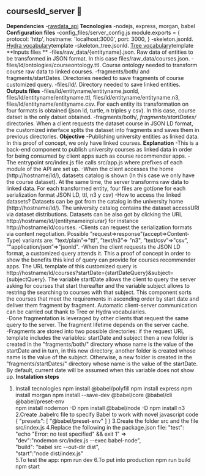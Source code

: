 ## coursesld_server 📘
**Dependencies**
   -[rawdata_api](https://github.com/yalopez84/rawdata_api "rawdata_api")
**Tecnologies**
    -nodejs, express, morgan, babel
**Configuration files**
	-config_files/server_config.js 
		module.exports = {
		    protocol: 'http',
		    hostname: 'localhost:3000',
		    port: 3000,
		}
	-skeleton.jsonld. [Hydra vocabulary](http://www.hydra-cg.com/spec/latest/core/ "Hydra vocabulary")template
	-skeleton_tree.jsonld. [Tree vocabulary](https://treecg.github.io/specification/ "Tree vocabulary")template
**Inputs files **
	-files/raw_data/{entityname}.json. Raw data of entities to be transformed in JSON format. In this case files/raw_data/courses.json.
	-files/ld/ontologies/courseontology.ttl. Course ontology needed to transform course raw data to linked courses.
	-fragments/both/ and fragments/startDates. Directories needed to save fragments of course customized query.
	-files/ld/. Directory needed to save linked entities.
**Outputs files**
	-files/ld/entityname/entityname.jsonld, files/ld/entityname/entityname.ttl, files/ld/entityname/entityname.n3, files/ld/entityname/entityname.csv. For each entity its transformation on four formats is obtained (json ld, turtle, n triples y csv). In this case, course datset is the only datset obtained.
	-fragments/both/*, fragments/startDates/* directories. When a client requests the dataset course in JSON LD format, the customized interface splits the dataset into fragments and saves them in previous directories.
**Objective**
    -Publishing university entities as linked data. In this proof of concept, we only have linked courses. 
**Explanation**
	-This is a back-end component to publish university courses as linked data in order for being consumed by client apps such as course recommender apps.
	-The entrypoint src/index.js file calls src/app.js where prefixes of each module of the API are set up.
    -When the client accesses the home (http://hostname/ld/), datasets catalog is shown (In this case we only have the course dataset). At the same time, the server transforms raw data to linked data. For each transformed entity, four files are got(one for each serialization format JSON LD, ttl, n3 y csv) 
    -How to access the linked datasets? Datasets can be got from the catalog in the university home (http://hostname/ld/). The university catalog contains the dataset accessURl via dataset distributions. Datasets can be also got by clicking the URL http://hostname/ld/{entitynameinplurar} for instance http://hostname/ld/courses.
	-Clients can request the serialization formats via content negotiation. Possible "request=>response"(accept=>Content-Type) variants are: ”text/plain”=>"ttl", ”text/n3”=> "n3", ”text/csv”=>"csv", ”"application/json”=>"jsonld". 
	-When the client requests the JSON LD format, a customized query attends it. This a proof of concept in order to show the benefits this kind of query can provide for courses recommender apps. The URL template of this customized query is http://hostname/ld/courses?startDate={startDateQuery}&subject={subjectQuery}. The variable startDate allows the client to query the server asking for courses that start thereafter and the variable subject allows to restring the searching to courses with that subject. This component sorts the courses that meet the requirements in ascending order by start date and deliver them fragment by fragment. Automatic client-server communication can be carried out thank to Tree or Hydra vocabularies.  
    -Done fragmentation is leveraged by other clients that request the same query to the server. The fragment lifetime depends on the server cache.  
    -Fragments are stored into two possible directories: if the request URL template includes the variables: startDate and subject then a new folder is created in the "fragments/both/" directory whose name is the value of the startDate and in turn, in this new directory, another folder is created whose name is the value of the subject. Otherwise, a new folder is created in the "fragments/startDates/" directory whose name is the value of the startDate. By default, current date will be assumed when this variable does not show up.
**Instalation steps**
1. Install tecnologies
npm install @babel/polyfill 
npm install express
npm install morgan 
npm install --save-dev @babel/core @babel/cli @babel/preset-env  
npm install nodemon -D 
npm install @babel/node -D 
npm install n3
2.Create .babelrc file to specify Babel to work with novel javascript code
		{
		    "presets": [
  		      "@babel/preset-env"
  		  ]
		} 
3.Create the folder src and the file src/index.js
4.Replace the following in the package.json file:
		    "test": "echo \"Error: no test specified\" && exit 1" 
        =>	
            "dev":"nodemon src/index.js --exec babel-node",  
			"build": "babel src --out-dir dist",  
			"start":"node dist/index.js"	
5.To test the app:
		npm run dev
6.To put into production
		npm run build 
		npm start 